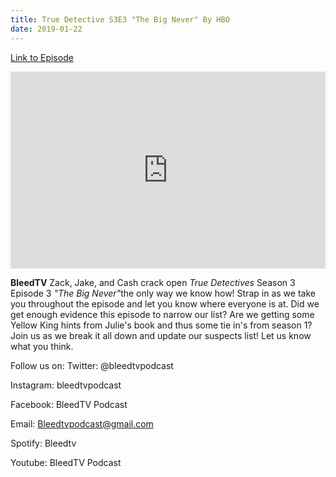 ```yaml
---
title: True Detective S3E3 "The Big Never" By HBO
date: 2019-01-22
---
```


[Link to Episode](https://BleedTV.podbean.com/e/true-detective-s3e3-the-big-never-by-hbo/)

<iframe src="https://www.podbean.com/media/player/t8b66-a55daf?from=site&vjs=1&skin=1&fonts=Helvetica&auto=0&download=1" height="315" width="100%" frameborder="0" scrolling="no" data-name="pb-iframe-player"></iframe>

<p><strong>BleedTV</strong> Zack, Jake, and Cash crack open <em>True Detectives</em> Season 3 Episode 3 <em>"The Big Never"</em>the only way we know how! Strap in as we take you throughout the episode and let you know where everyone is at. Did we get enough evidence this episode to narrow our list? Are we getting some Yellow King hints from Julie's book and thus some tie in's from season 1? Join us as we break it all down and update our suspects list! Let us know what you think.</p>
<p>Follow us on: Twitter: @bleedtvpodcast</p>
<p>Instagram: bleedtvpodcast</p>
<p>Facebook: BleedTV Podcast</p>
<p>Email: <a href="mailto:Bleedtvpodcast@gmail.com">Bleedtvpodcast@gmail.com </a></p>
<p>Spotify: Bleedtv</p>
<p>Youtube: BleedTV Podcast</p>
